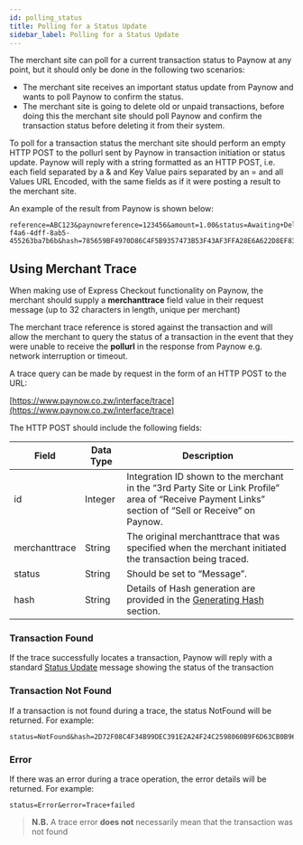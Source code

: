 ```yaml
---
id: polling_status
title: Polling for a Status Update
sidebar_label: Polling for a Status Update
---
```


The merchant site can poll for a current transaction status to Paynow at any point, but it should only be done in the following two scenarios:

- The merchant site receives an important status update from Paynow and wants to poll Paynow to confirm the status.
- The merchant site is going to delete old or unpaid transactions, before doing this the merchant site should poll Paynow and confirm the transaction status before deleting it from their system.

To poll for a transaction status the merchant site should perform an empty HTTP POST to the pollurl sent by Paynow in transaction initiation or status update.  Paynow will reply with a string formatted as an HTTP POST, i.e. each field separated by a & and Key Value pairs separated by an = and all Values URL Encoded, with the same fields as if it were posting a result to the merchant site.

An example of the result from Paynow is shown below:
```http
reference=ABC123&paynowreference=123456&amount=1.00&status=Awaiting+Delivery&pollurl=https%3A%2F%2Fwww.paynow.co.zw%2FInterface%2FCheckPayment%2F%3Fguid%3D9f24be04-f4a6-4dff-8ab5-455263ba7b6b&hash=785659BF4970D86C4F5B9357473B53F43AF3FFA28E6A622D8EF83B69B68E5464C6BBD0F4187D8C6FB31B71DB3700C415B2434DB8D6F670CDBB809502C339AB3C
```
## Using Merchant Trace
When making use of Express Checkout functionality on Paynow, the merchant should supply a **merchanttrace** field value in their request message (up to 32 characters in length, unique per merchant)

The merchant trace reference is stored against the transaction and will allow the merchant to query the status of a transaction in the event that they were unable to receive the **pollurl** in the response from Paynow e.g. network interruption or timeout.

A trace query can be made by request in the form of an HTTP POST to the URL:

[https://www.paynow.co.zw/interface/trace](https://www.paynow.co.zw/interface/trace)

The HTTP POST should include the following fields:

**Field**|**Data Type**|**Description**
-----|-----|-----
id|Integer|Integration ID shown to the merchant in the “3rd Party Site or Link Profile” area of “Receive Payment Links” section of “Sell or Receive” on Paynow.
merchanttrace|String|The original merchanttrace that was specified when the merchant initiated the transaction being traced.
status|String|Should be set to “Message”.
hash|String|Details of Hash generation are provided in the [Generating Hash](generating_hash.md) section.

### Transaction Found
If the trace successfully locates a transaction, Paynow will reply with a standard [Status Update](#status-update-from-paynow) message showing the status of the transaction

### Transaction Not Found
If a transaction is not found during a trace, the status NotFound will be returned. For example:

```http
status=NotFound&hash=2D72F08C4F34B99DEC391E2A24F24C2598060B9F6D63CB0B961FEDAE7D7D69D6321931A18F8E1E0268DE5A4F72B5D76E5A8A767C810180D9D5AC921B444B51BA
```

### Error

If there was an error during a trace operation, the error details will be returned. For example:

```http
status=Error&error=Trace+failed
```

>**N.B.** A trace error **does not** necessarily mean that the transaction was not found